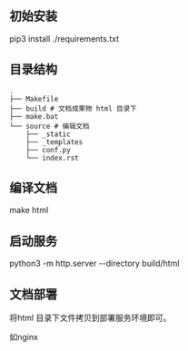 ## 初始安装

pip3 install ./requirements.txt

## 目录结构
```
.
├── Makefile
├── build # 文档成果物 html 目录下
├── make.bat
└── source # 编辑文档
    ├── _static
    ├── _templates
    ├── conf.py
    └── index.rst
```

## 编译文档

make html

## 启动服务

python3 -m http.server --directory build/html

## 文档部署

将html 目录下文件拷贝到部署服务环境即可。 

如nginx  



